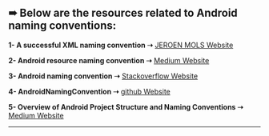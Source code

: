 ## ➠ Below are the resources related to Android naming conventions:

**1- A successful XML naming convention ➝** [JEROEN MOLS Website](https://jeroenmols.com/blog/2016/03/07/resourcenaming/)

**2- Android resource naming convention ➝** [Medium Website](https://medium.com/mindorks/android-resource-naming-convention-42e4e8026614)

**3- Android naming convention ➝** [Stackoverflow Website](https://stackoverflow.com/questions/12870537/android-naming-convention)

**4- AndroidNamingConvention ➝** [github Website](https://github.com/TreyCai/AndroidNamingConvention)

**5- Overview of Android Project Structure and Naming Conventions ➝** [Medium Website](https://medium.com/@mikelimantara/overview-of-android-project-structure-and-naming-conventions-b08f6d0b7291)

***
